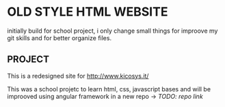 # OLD STYLE HTML WEBSITE #

initially build for school project, i only change small things for improove my git skills and for better organize files.

## PROJECT ## 

This is a redesigned site for http://www.kicosys.it/ 

This was a school projetc to learn html, css, javascript bases and will be improoved using angular framework in a new repo -> *TODO: repo link*